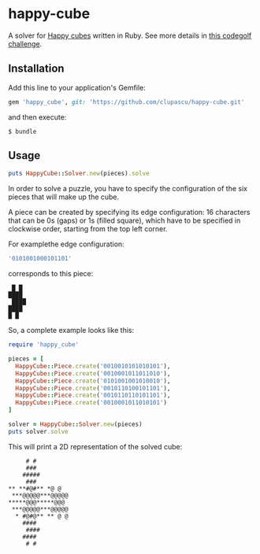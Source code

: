 # happy-cube

A solver for [Happy cubes](http://www.happycube.com/) written in Ruby. See more details in [this codegolf challenge](http://codegolf.stackexchange.com/q/50469/3527).

## Installation

Add this line to your application's Gemfile:

```ruby
gem 'happy_cube', git: 'https://github.com/clupascu/happy-cube.git'
```

and then execute:

    $ bundle

## Usage

```ruby
puts HappyCube::Solver.new(pieces).solve
```

In order to solve a puzzle, you have to specify the configuration of the six pieces that will make up the cube.

A piece can be created by specifying its edge configuration: 16 characters that can be 0s (gaps) or 1s (filled square), which have to be specified in clockwise order, starting from the top left corner.

For examplethe edge configuration:

```ruby
'0101001000101101'
```

corresponds to this piece:

```
 █ █
████
 ████
████
█ █
```

So, a complete example looks like this:

```ruby
require 'happy_cube'

pieces = [
  HappyCube::Piece.create('0010010101010101'),
  HappyCube::Piece.create('0010001011011010'),
  HappyCube::Piece.create('0101001001010010'),
  HappyCube::Piece.create('0010110100101101'),
  HappyCube::Piece.create('0010110110101101'),
  HappyCube::Piece.create('0010001011010101')
]

solver = HappyCube::Solver.new(pieces)
puts solver.solve
```

This will print a 2D representation of the solved cube: 

```
     # #
     ###
    #####
     ###
** **#@#** *@ @
 ***@@@@@***@@@@@
*****@@@*****@@@
 ***@@@@@***@@@@@
  * #@#@** ** @ @
    ####
     ####
    ####
     # #
```

